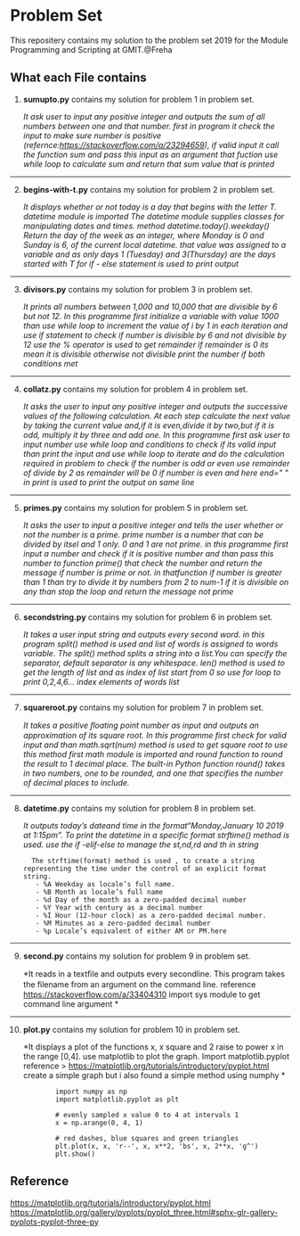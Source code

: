 # Problem Set

This repositery contains my solution to the problem set 2019 for the Module
Programming and Scripting at GMIT.@Freha

## What each File contains

1. **sumupto.py** contains my solution for  problem 1 in problem set.<br />
        <p>*It ask user to input any positive integer and outputs the sum of all numbers between one and that number. first in program it check the input to make sure number is positive (refernce:https://stackoverflow.com/a/23294659), if valid input it call the function sum and pass this input as an argument that fuction use while loop to calculate sum and return that sum value that  is printed* </p>
 ---       
2.  **begins-with-t.py** contains my solution for  problem 2 in problem set.<br />
        <p>*It displays whether or not today is a day that begins with the letter T. datetime module is imported The datetime module supplies classes for manipulating dates and times. method datetime.today().weekday() Return the day of the week as an integer, where Monday is 0 and Sunday is 6, of the current local datetime. that value was assigned to a variable and as only days 1 (Tuesday) and 3(Thursday) are the days started with T for if - else statement is used to print output* </p>
 ---      
3. **divisors.py** contains my solution for  problem 3 in problem set.<br />
        <p>*It prints all numbers between 1,000 and 10,000 that are divisible by 6 but not 12. In this programme first initialize a variable with value 1000 than use while loop to increment the value of i by 1 in each iteration and use if statement to check if number is divisible by 6 and not divisible by 12 use the % operator is used to get remainder if remainder is 0 its mean it is divisible otherwise not divisible print the number if both conditions met* </p>
---       
4. **collatz.py** contains my solution for  problem 4 in problem set.<br />
         <p>*It asks the user to input any positive integer and outputs the successive values of the following calculation. At each step calculate the next value by taking the current value and,if it is even,divide it by two,but if it is odd, multiply it by three and add one. In this programme first ask user to input number use while loop and conditions to check if its valid input than print the input and use while loop  to iterate and do the calculation required in problem to check if the number is odd or even use remainder of divide by 2 as remainder will be 0 if number is even and here end=" " in print is used to print the output on same line* </p>
 ---       
5. **primes.py** contains my solution for  problem 5 in problem set.<br />
        <p>*It asks the user to input a positive integer and tells the user whether or not the number is a prime. prime number is a number that can be divided by itsel and 1 only. 0 and 1 are not prime. in this programme first input a number and check if it is positive number and than pass this number to function prime() that check the number and return the message if number is prime or not. in thatfunction if number is greater than 1 than try to divide it by numbers from 2 to num-1 if it is divisible on any than stop the loop and return the message not prime*</p>
---
6. **secondstring.py** contains my solution for  problem 6 in problem set.<br />
        <p>*It takes a user input string and outputs every second word. in this program split() method is used and list of words is assigned to words variable. The split() method splits a string into a list.You can specify the separator, default separator is any whitespace. len() method is used to get the length of list and as  index of list start from 0 so use  for loop to print 0,2,4,6... index elements of words list*</p>
 ---     
7. **squareroot.py** contains my solution for  problem 7 in problem set.<br />
        <p>*It takes a positive ﬂoating point number as input and outputs an approximation of its square root. In this programme first check for valid input and than math.sqrt(num) method is used to get square root to use this method first math module is imported and round function to round the result to 1 decimal place. The built-in Python function round() takes in two numbers, one to be rounded, and one that specifies the number of decimal places to include.*</p>
---        
8. **datetime.py** contains my solution for  problem 8 in problem set.<br />
        <p>*It outputs today’s dateand time in the format“Monday,January 10 2019 at 1:15pm”. To print the datetime in a specific format strftime() method is used. use the if -elif-else to manage the st,nd,rd and th in string*</p>
        
         The strftime(format) method is used , to create a string representing the time under the control of an explicit format string. 
          - %A Weekday as locale’s full name.
          - %B Month as locale’s full name
          - %d Day of the month as a zero-padded decimal number
          - %Y Year with century as a decimal number
          - %I Hour (12-hour clock) as a zero-padded decimal number.
          - %M Minutes as a zero-padded decimal number
          - %p Locale’s equivalent of either AM or PM.here 

        
 ---     
9. **second.py** contains my solution for  problem 9 in problem set.<br />
         <p>*It reads in a textﬁle and outputs every secondline. This program takes the ﬁlename from an argument on the command line. reference https://stackoverflow.com/a/33404310  import sys module to get command line argument *</p>
 ---      
10. **plot.py** contains my solution for  problem 10 in problem set.<br />
          <p>*It displays a plot of the functions x, x square and 2 raise to power x in the range [0,4]. use matplotlib to plot the graph. Import matplotlib.pyplot reference > https://matplotlib.org/tutorials/introductory/pyplot.html create a simple graph but i also found a simple method using numphy *</p>
          
                import numpy as np
                import matplotlib.pyplot as plt

                # evenly sampled x value 0 to 4 at intervals 1
                x = np.arange(0, 4, 1)

                # red dashes, blue squares and green triangles
                plt.plot(x, x, 'r--', x, x**2, 'bs', x, 2**x, 'g^')
                plt.show()
        
## Reference
https://matplotlib.org/tutorials/introductory/pyplot.html
https://matplotlib.org/gallery/pyplots/pyplot_three.html#sphx-glr-gallery-pyplots-pyplot-three-py